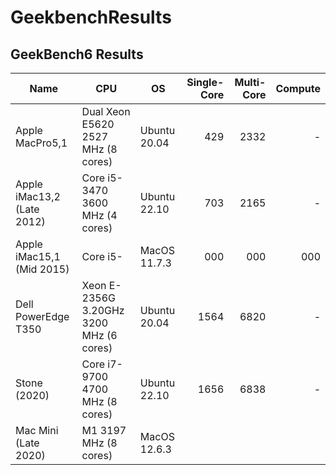 # GeekbenchResults
## GeekBench6 Results

| Name | CPU | OS | Single-Core | Multi-Core | Compute |
| ---- | --- | --- | -------: | --------: | ---------:|
| Apple MacPro5,1 | Dual Xeon E5620 2527 MHz (8 cores) | Ubuntu 20.04 | 429 | 2332 | - |
| Apple iMac13,2  (Late 2012) | Core i5-3470 3600 MHz (4 cores) | Ubuntu 22.10 | 703 | 2165 | - |
| Apple iMac15,1 (Mid 2015) | Core i5- | MacOS 11.7.3 | 000 | 000 | 000 |
| Dell PowerEdge T350 | Xeon E-2356G 3.20GHz 3200 MHz (6 cores) | Ubuntu 20.04 | 1564 | 6820 | - |
| Stone (2020) | Core i7-9700 4700 MHz (8 cores) | Ubuntu 22.10 | 1656 | 6838 | - |
| Mac Mini (Late 2020) | M1 3197 MHz (8 cores) | MacOS 12.6.3 | 
